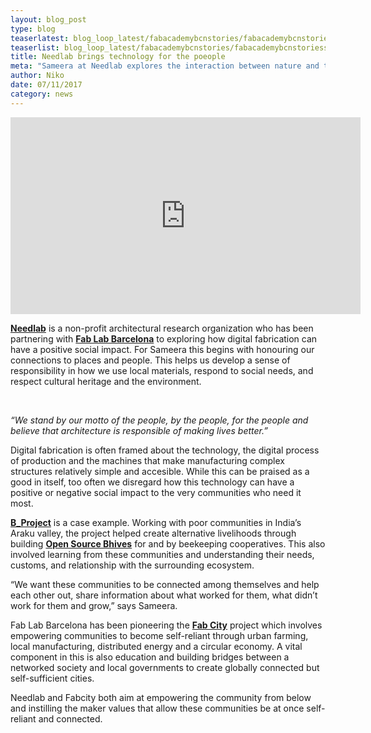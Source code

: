 ```yaml
---
layout: blog_post
type: blog
teaserlatest: blog_loop_latest/fabacademybcnstories/fabacademybcnstoriessmall.jpg
teaserlist: blog_loop_latest/fabacademybcnstories/fabacademybcnstoriessmall.jpg
title: Needlab brings technology for the poeople
meta: "Sameera at Needlab explores the interaction between nature and technology, between traditional craftsmanship and digital fabrication and how to improve people’s lives."
author: Niko
date: 07/11/2017 
category: news
---
```


<iframe width="560" height="315" src="https://www.youtube.com/embed/hFul3QGqmDk?rel=0" frameborder="0" allowfullscreen></iframe>

<p><strong><a href="http://www.needlab.org/" target="blank">Needlab</a></strong> is a non-profit architectural research organization who has been partnering with <strong><a href="http://fablabbcn.org/projects.html" target="blank">Fab Lab Barcelona</a></strong> to exploring how digital fabrication can have a positive social impact. For Sameera this begins with honouring our connections to places and people. This helps us develop a sense of responsibility in how we use local materials, respond to social needs, and respect cultural heritage and the environment.</p>

<br/>

<p><em>“We stand by our motto of the people, by the people, for the people and believe that architecture is responsible of making lives better.” </em></p>

<p>Digital fabrication is often framed about the technology, the digital process of production and the machines that make manufacturing complex structures relatively simple and accesible. While this can be praised as a good in itself, too often we disregard how this technology can have a positive or negative social impact to the very communities who need it most.</p>


<p><strong><a href="http://fablabbcn.org/news/2017/08/28/B_project.html" target="blank">B_Project</a></strong> is a case example. Working with poor communities in India’s Araku valley, the project helped create alternative livelihoods through building <strong><a href="https://www.osbeehives.com/" target="blank">Open Source Bhives</a></strong> for and by beekeeping cooperatives. This also involved learning from these communities and understanding their needs, customs, and relationship with the surrounding ecosystem.</p>


<p>“We want these communities to be connected among themselves and help each other out, share information about what worked for them, what didn’t work for them and grow,” says Sameera.</p>

<p>Fab Lab Barcelona has been pioneering the <strong><a href="http://fab.city/" target="blank">Fab City</a></strong> project which  involves empowering communities to become self-reliant through urban farming, local manufacturing, distributed energy and a circular economy. A vital component in this is also education and building bridges between a networked society and local governments to create globally connected but self-sufficient cities. 

Needlab and Fabcity both aim at empowering the community from below and instilling the maker values that allow these communities be at once self-reliant and connected.




